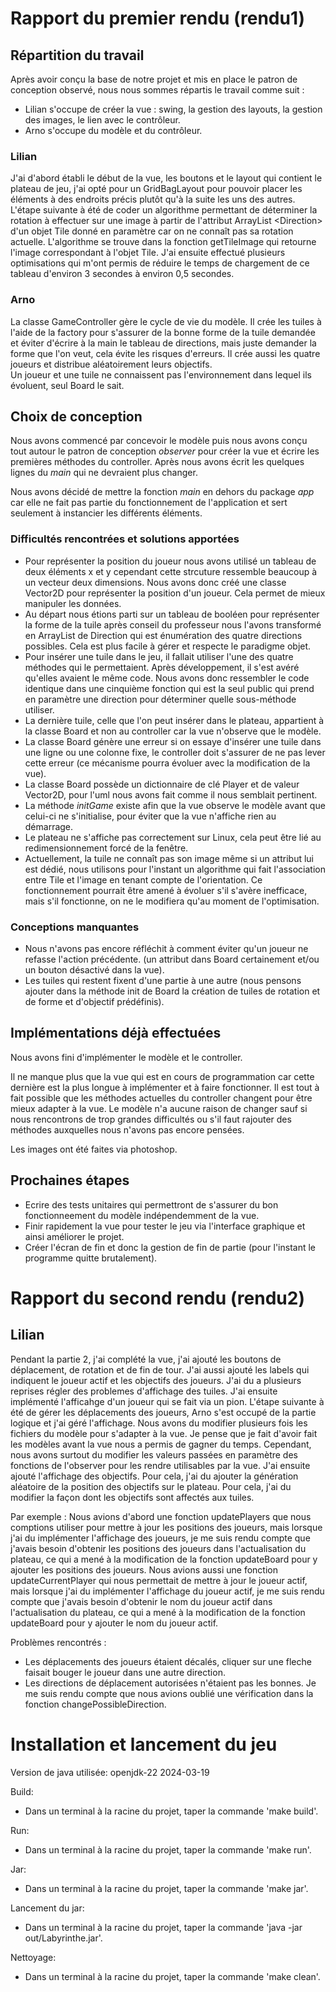 # Rapport du premier rendu (rendu1)

## Répartition du travail

Après avoir conçu la base de notre projet et mis en place le patron de conception observé, nous nous sommes répartis le travail comme suit :

- Lilian s'occupe de créer la vue : swing, la gestion des layouts, la gestion des images, le lien avec le contrôleur.
- Arno s'occupe du modèle et du contrôleur.

### Lilian

J'ai d'abord établi le début de la vue, les boutons et le layout qui contient le plateau de jeu, j'ai opté pour un GridBagLayout pour pouvoir placer les éléments à des endroits précis plutôt qu'à la suite les uns des autres.
L'étape suivante à été de coder un algorithme permettant de déterminer la rotation à effectuer sur une image à partir de l'attribut ArrayList \<Direction\> d'un objet Tile donné en paramètre car on ne connaît pas sa rotation actuelle. L'algorithme se trouve dans la fonction getTileImage qui retourne l'image correspondant à l'objet Tile.
J'ai ensuite effectué plusieurs optimisations qui m'ont permis de réduire le temps de chargement de ce tableau d'environ 3 secondes à environ 0,5 secondes.

### Arno

La classe GameController gère le cycle de vie du modèle. Il crée les tuiles à l'aide de la factory pour s'assurer de la bonne forme de la tuile demandée et éviter d'écrire à la main le tableau de directions, mais juste demander la forme que l'on veut, cela évite les risques d'erreurs. Il crée aussi les quatre joueurs et distribue aléatoirement leurs objectifs.  
Un joueur et une tuile ne connaissent pas l'environnement dans lequel ils évoluent, seul Board le sait.

## Choix de conception

Nous avons commencé par concevoir le modèle puis nous avons conçu tout autour le patron de conception _observer_ pour créer la vue et écrire les premières méthodes du controller. Après nous avons écrit les quelques lignes du _main_ qui ne devraient plus changer.

Nous avons décidé de mettre la fonction _main_ en dehors du package _app_ car elle ne fait pas partie du fonctionnement de l'application et sert seulement à instancier les différents éléments.

### Difficultés rencontrées et solutions apportées

- Pour représenter la position du joueur nous avons utilisé un tableau de deux éléments x et y cependant cette strcuture ressemble beaucoup à un vecteur deux dimensions. Nous avons donc créé une classe Vector2D pour représenter la position d'un joueur. Cela permet de mieux manipuler les données.
- Au départ nous étions parti sur un tableau de booléen pour représenter la forme de la tuile après conseil du professeur nous l'avons transformé en ArrayList de Direction qui est énumération des quatre directions possibles. Cela est plus facile à gérer et respecte le paradigme objet.
- Pour insérer une tuile dans le jeu, il fallait utiliser l'une des quatre méthodes qui le permettaient. Après développement, il s'est avéré qu'elles avaient le même code. Nous avons donc ressembler le code identique dans une cinquième fonction qui est la seul public qui prend en paramètre une direction pour déterminer quelle sous-méthode utiliser.
- La dernière tuile, celle que l'on peut insérer dans le plateau, appartient à la classe Board et non au controller car la vue n'observe que le modèle.
- La classe Board génère une erreur si on essaye d'insérer une tuile dans une ligne ou une colonne fixe, le controller doit s'assurer de ne pas lever cette erreur (ce mécanisme pourra évoluer avec la modification de la vue).
- La classe Board possède un dictionnaire de clé Player et de valeur Vector2D, pour l'uml nous avons fait comme il nous semblait pertinent.
- La méthode _initGame_ existe afin que la vue observe le modèle avant que celui-ci ne s'initialise, pour éviter que la vue n'affiche rien au démarrage.
- Le plateau ne s'affiche pas correctement sur Linux, cela peut être lié au redimensionnement forcé de la fenêtre.
- Actuellement, la tuile ne connaît pas son image même si un attribut lui est dédié, nous utilisons pour l'instant un algorithme qui fait l'association entre Tile et l'image en tenant compte de l'orientation. Ce fonctionnement pourrait être amené à évoluer s'il s'avère inefficace, mais s'il fonctionne, on ne le modifiera qu'au moment de l'optimisation.

### Conceptions manquantes

- Nous n'avons pas encore réfléchit à comment éviter qu'un joueur ne refasse l'action précédente. (un attribut dans Board certainement et/ou un bouton désactivé dans la vue).
- Les tuiles qui restent fixent d'une partie à une autre (nous pensons ajouter dans la méthode init de Board la création de tuiles de rotation et de forme et d'objectif prédéfinis).

## Implémentations déjà effectuées

Nous avons fini d'implémenter le modèle et le controller.

Il ne manque plus que la vue qui est en cours de programmation car cette dernière est la plus longue à implémenter et à faire fonctionner.
Il est tout à fait possible que les méthodes actuelles du controller changent pour être mieux adapter à la vue.
Le modèle n'a aucune raison de changer sauf si nous rencontrons de trop grandes difficultés ou s'il faut rajouter des méthodes auxquelles nous n'avons pas encore pensées.

Les images ont été faites via photoshop.

## Prochaines étapes

- Ecrire des tests unitaires qui permettront de s'assurer du bon fonctionneement du modèle indépendemment de la vue.
- Finir rapidement la vue pour tester le jeu via l'interface graphique et ainsi améliorer le projet.
- Créer l'écran de fin et donc la gestion de fin de partie (pour l'instant le programme quitte brutalement).



# Rapport du second rendu (rendu2)

## Lilian
Pendant la partie 2, j'ai complété la vue, j'ai ajouté les boutons de déplacement, de rotation et de fin de tour.
J'ai aussi ajouté les labels qui indiquent le joueur actif et les objectifs des joueurs.
J'ai du a plusieurs reprises régler des problemes d'affichage des tuiles.
J'ai ensuite implémenté l'afficahge d'un joueur qui se fait via un pion.
L'étape suivante à été de gérer les déplacements des joueurs, Arno s'est occupé de la partie logique et j'ai géré l'affichage.
Nous avons du modifier plusieurs fois les fichiers du modèle pour s'adapter à la vue. Je pense que je fait d'avoir fait les modèles avant la vue nous a permis de gagner du temps. Cependant, nous avons surtout du modifier les valeurs passées en paramètre des fonctions de l'observer pour les rendre utilisables par la vue.
J'ai ensuite ajouté l'affichage des objectifs.
Pour cela, j'ai du ajouter la génération aléatoire de la position des objectifs sur le plateau.
Pour cela, j'ai du modifier la façon dont les objectifs sont affectés aux tuiles.

Par exemple :
    Nous avions d'abord une fonction updatePlayers que nous comptions utiliser pour mettre à jour les positions des joueurs, mais lorsque j'ai du implémenter l'affichage des joueurs, je me suis rendu compte que j'avais besoin d'obtenir les positions des joueurs dans l'actualisation du plateau, ce qui a mené à la modification de la fonction updateBoard pour y ajouter les positions des joueurs.
    Nous avions aussi une fonction updateCurrentPlayer qui nous permettait de mettre à jour le joueur actif, mais lorsque j'ai du implémenter l'affichage du joueur actif, je me suis rendu compte que j'avais besoin d'obtenir le nom du joueur actif dans l'actualisation du plateau, ce qui a mené à la modification de la fonction updateBoard pour y ajouter le nom du joueur actif.

Problèmes rencontrés : 
- Les déplacements des joueurs étaient décalés, cliquer sur une fleche faisait bouger le joueur dans une autre direction.
- Les directions de déplacement autorisées n'étaient pas les bonnes. Je me suis rendu compte que nous avions oublié une vérification dans la fonction changePossibleDirection.


# Installation et lancement du jeu

Version de java utilisée: openjdk-22 2024-03-19

Build: 
- Dans un terminal à la racine du projet, taper la commande 'make build'.

Run: 
- Dans un terminal à la racine du projet, taper la commande 'make run'.

Jar:
- Dans un terminal à la racine du projet, taper la commande 'make jar'.

Lancement du jar:
- Dans un terminal à la racine du projet, taper la commande 'java -jar out/Labyrinthe.jar'.

Nettoyage:
- Dans un terminal à la racine du projet, taper la commande 'make clean'.

